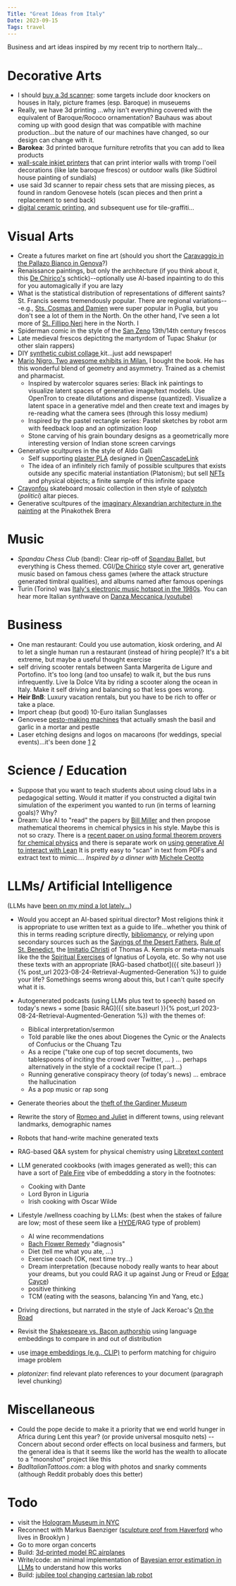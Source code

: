```yaml
---
Title: "Great Ideas from Italy"
Date: 2023-09-15
Tags: travel
---
```


Business and art ideas inspired by my recent trip to northern Italy...

# Decorative Arts

- I should [buy a 3d scanner](https://3dprintingindustry.com/news/3dmakerpro-launches-new-high-resolution-0-01mm-accuracy-seal-3d-scanner-224112/): some targets include door knockers on houses in Italy, picture frames (esp. Baroque) in museuems
- Really, we have 3d printing ...why isn't everything covered with the equivalent of Baroque/Rococo ornamentation?  Bauhaus was about coming up with good design that was compatible with machine production...but the nature of our machines have changed, so our design can change with it.
- **Barokea**: 3d printed baroque furniture retrofits that you can add to Ikea products 
- [wall-scale inkjet printers](https://thewallprinter.com/en/) that can print interior walls with tromp l'oeil decorations (like late baroque frescos) or outdoor walls (like Südtirol house painting of sundials)
- use said 3d scanner to repair chess sets that are missing pieces, as found in random Genovese hotels (scan pieces and then print a replacement to send back)
- [digital ceramic printing](https://www.ceramicprinting.com/ceramic-and-glass-printing-systems/), and subsequent use for tile-graffiti...


# Visual Arts

- Create a futures market on fine art (should you short the [Caravaggio in the Pallazo Bianco in Genova](https://en.wikipedia.org/wiki/Ecce_Homo_(Caravaggio)#Disputed_attribution)?)
- Renaissance paintings, but only the architecture (if you think about it, this [De Chirico's](https://en.wikipedia.org/wiki/Giorgio_de_Chirico) schtick)--optionally use AI-based inpainting to do this for you automagically if you are lazy
- What is the statistical distribution of representations of different saints?  St. Francis seems tremendously popular. There are regional variations---e.g., [Sts. Cosmas and Damien](https://en.wikipedia.org/wiki/Saints_Cosmas_and_Damian) were super popular in Puglia, but you don't see a lot of them in the North.  On the other hand, I've seen a lot more of [St. Fillipo Neri](https://it.wikipedia.org/wiki/Filippo_Neri) here in the North.  I
- Spiderman comic in the style of the [San Zeno](https://commons.wikimedia.org/wiki/San_Zeno_(Verona)) 13th/14th century frescos
- Late medieval frescos depictitng the martyrdom of Tupac Shakur (or other slain rappers)
- DIY [synthetic cubist collage ](https://www.tate.org.uk/art/art-terms/s/synthetic-cubism) kit...just add newspaper!  
- [Mario Nigro.  Two awesome exhibits in Milan.](https://www.museodelnovecento.org/en/mostra/mario-nigro)  I bought the book.  He has this wonderful blend of geometry and asymmetry.  Trained as a chemist and pharmacist.
    - Inspired by watercolor squares series:  Black ink paintings to visualize latent spaces of generative image/text models. Use OpenTron to create dilutations and dispense (quantized).  Visualize a latent space in a generative mdel and then create text and images by re-reading what the camera sees (through this lossy medium)
    - Inspired by the pastel rectangle series:  Pastel sketches by robot arm with feedback loop and an optimization loop
    - Stone carving of his grain boundary designs as a geometrically more interesting version of Indian stone screen carvings
- Generative scultpures in the style of Aldo Galli
    - Self supporting [plaster PLA](https://fiberlogy.com/en/fiberlogy-filaments/filament-pla-mineral/) designed in [OpenCascadeLink](https://reference.wolfram.com/language/OpenCascadeLink/tutorial/UsingOpenCascadeLink.html)
    - The idea of an infinitely rich family of possible scultpures that exists outside any specific material instantiation (Platonism); but sell [NFTs](https://blog.wolfram.com/2021/12/13/new-in-13-cryptography-blockchains-nfts/) and physical objects; a finite sample of this infinite space
- [Crayonfou](https://crayonfou.com) skateboard mosaic collection in then  style of [polyptch](https://en.wikipedia.org/wiki/Polyptych) (_politici_) altar pieces.  
- Generative scultpures of the [imaginary Alexandrian architecture in the painting](https://www.youtube.com/watch?app=desktop&v=nZIDW9JXwrs) at the Pinakothek Brera


# Music

- _Spandau Chess Club_ (band): Clear rip-off of [Spandau Ballet](https://en.wikipedia.org/wiki/Spandau_Ballet), but everything is Chess themed.  CGI/[De Chirico](https://en.wikipedia.org/wiki/Giorgio_de_Chirico) style cover art, generative music based on famous chess games (where the attack structure generated timbral qualities), and albums named after famous openings
- Turin (Torino) was [Italy's electronic music hotspot in the 1980s](https://daily.redbullmusicacademy.com/2013/12/turin-in-the-80s). You can hear more Italian synthwave on [Danza Meccanica (youtube)](https://www.youtube.com/results?search_query=+Danza+Meccanica%3A+Italian+Synth+Wave+1982-1987) 


# Business

- One man restaurant:  Could you use automation, kiosk ordering, and AI to let a single human run a restaurant (instead of hiring people)? It's a bit extreme, but maybe a useful thought exercise
- self driving scooter rentals between Santa Margerita de Ligure and Portofino.  It's too long (and too unsafe) to walk it, but the bus runs infrequently. Live la Dolce Vita by riding a scooter along the ocean in Italy. Make it self driving and balancing so that less goes wrong.  
- **Heir BnB**:  Luxury vacation rentals, but you have to be rich to offer or take a place.  
- Import cheap (but good) 10-Euro italian Sunglasses
- Genovese [pesto-making machines](https://twitter.com/JoshuaSchrier/status/1698674170324787471) that actually smash the basil and garlic in a mortar and pestle
- Laser etching designs and logos on macaroons (for weddings, special events)...it's been done [1](https://www.youtube.com/watch?v=z4xtG1OXPaQ) [2](https://themakerbean.com/products/laser-engraved-macarons#:~:text=Put%20a%20special%20message%20on,birthday%20or%20any%20special%20occasion!)

# Science / Education

- Suppose that you want to teach students about using cloud labs in a pedagogical setting. Would it matter if you constructed a digital twin simulation of the experiment you wanted to run (in terms of learning goals)?  Why? 
- Dream: Use AI to "read" the papers by [Bill Miller](https://scholar.google.com/citations?user=EfTP8DwAAAAJ&hl=en&oi=ao) and then propose mathematical theorems in chemical physics in his style.  Maybe this is not so crazy.  There is a [recent paper on using formal theorem provers for chemical physics](https://arxiv.org/abs/2210.12150) and there is separate work on [using generative AI to interact with Lean](https://github.com/lean-dojo/LeanDojoChatGPT ) It is pretty easy to "scan" in text from PDFs and extract text to mimic....  *Inspired by a dinner with* [Michele Ceotto](https://scholar.google.com/citations?user=j6IXDosAAAAJ&hl=en&oi=ao) 



# LLMs/ Artificial Intelligence

(LLMs have [been on my mind a lot lately...](https://www.fordham.edu/media/home/departments-centers-and-offices/office-of-the-provost/pdfs/AI-Visioning-Committee-Recommendations.pdf))

- Would you accept an AI-based spiritual director?  Most religions think it is appropriate to use written text as a guide to life...whether you think of this in terms reading scripture directly, [bibliomancy](https://en.wikipedia.org/wiki/Bibliomancy), or relying upon secondary sources such as the [Sayings of the Desert Fathers](https://en.wikipedia.org/wiki/Sayings_of_the_Desert_Fathers), [Rule of St. Benedict](https://en.wikipedia.org/wiki/Rule_of_Saint_Benedict), the [Imitatio Christi](https://en.wikipedia.org/wiki/The_Imitation_of_Christ) of Thomas A. Kempis or meta-manuals like the the [Spiritual Exercises](https://en.wikipedia.org/wiki/Spiritual_Exercises) of Ignatius of Loyola, etc.  So why not use these texts with an appropriate [RAG-based chatbot]({{ site.baseurl }}{% post_url 2023-08-24-Retrieval-Augmented-Generation %})  to guide your life?  Somethings seems wrong about this, but I can't quite specify what it is. 

- Autogenerated podcasts (using LLMs plus text to speech) based on today's news + some [basic RAG]({{ site.baseurl }}{% post_url 2023-08-24-Retrieval-Augmented-Generation %}) with the themes of:  
    - Biblical interpretation/sermon 
    - Told parable like the ones about Diogenes the Cynic or the Analects of Confucius or the Chuang Tzu
    - As a recipe ("take one cup of top secret documents, two tablespoons of inciting the crowd over Twitter, ... ) ... perhaps alternatively in the style of a cocktail recipe (1 part...)
    - Running generative conspiracy theory (of today's news) ... embrace the hallucination
    - As a pop music or rap song

- Generate theories about the [theft of the Gardiner Museum](https://www.gardnermuseum.org/organization/theft)
- Rewrite the story of [Romeo and Juliet](https://en.wikipedia.org/wiki/Romeo_and_Juliet) in different towns, using relevant landmarks, demographic names 
- Robots that hand-write machine generated texts
- RAG-based Q&A system for physical chemistry using [Libretext content](http://libretexts.org) 

- LLM generated cookbooks (with images generated as well); this can have a sort of [Pale Fire](https://en.wikipedia.org/wiki/Pale_Fire) vibe of embeddding a story in the footnotes:
    - Cooking with Dante 
    - Lord Byron in Liguria 
    - Irish cooking with Oscar Wilde

- Lifestyle /wellness coaching by LLMs: (best when the stakes of failure are low; most of these seem like a [HYDE](https://arxiv.org/abs/2212.10496)/RAG type of problem)
    - AI wine recommendations 
    - [Bach Flower Remedy](https://en.wikipedia.org/wiki/Bach_flower_remedies) "diagnosis" 
    - Diet (tell me what you ate, ...)
    - Exercise coach (OK, next time try...)
    - Dream interpretation (because nobody really wants to hear about your dreams, but you could RAG it up against Jung or Freud or [Edgar Cayce](https://www.edgarcayce.org/the-readings/dreams/dream-dictionary/))
    - positive thinking
    - TCM (eating with the seasons, balancing Yin and Yang, etc.)

- Driving directions, but narrated in the style of Jack Keroac's [On the Road](https://en.wikipedia.org/wiki/On_the_Road)

- Revisit the [Shakespeare vs. Bacon authorship](https://en.wikipedia.org/wiki/Baconian_theory_of_Shakespeare_authorship) using language embeddings to compare in and out of distribution
- use [image embeddings (e.g., CLIP)](https://resources.wolframcloud.com/NeuralNetRepository/resources/CLIP-Multi-domain-Feature-Extractor/) to perform matching for chiguiro image problem 
- _platonizer_: find relevant plato references to your document (paragraph level chunking)

# Miscellaneous

- Could the pope decide to make it a priority that we end world hunger in Africa during Lent this year? (or provide universal mosquito nets) -- Concern about second order effects on local business and farmers, but the general idea is that it seems like the world has the wealth to allocate to a "moonshot" project like this
- _BadItalianTattoos.com_: a blog with photos and snarky comments (although Reddit probably does this better)

# Todo

- visit the [Hologram Museum in NYC](https://holographer.com)
- Reconnect with Markus Baenziger ([sculpture prof from Haverford](https://www.haverford.edu/users/mbaenzig) who lives in Brooklyn )
- Go to more organ concerts
- Build: [3d-printed model RC airplanes](https://blog.prusa3d.com/3dlabprint_3d-printed_airplanes_74900/)
- Write/code: an minimal implementation of [Bayesian error estimation in LLMs](https://arxiv.org/abs/2304.05341) to understand how this works
- Build: [jubilee tool changing cartesian lab robot](http://jubilee3d.com)
